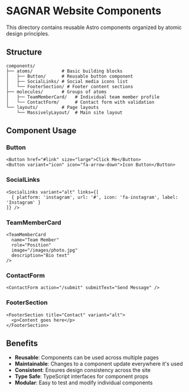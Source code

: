 # SAGNAR Website Components

This directory contains reusable Astro components organized by atomic design principles.

## Structure

```
components/
├── atoms/           # Basic building blocks
│   ├── Button/      # Reusable button component
│   ├── SocialLinks/ # Social media icons list
│   └── FooterSection/ # Footer content sections
├── molecules/       # Groups of atoms
│   ├── TeamMemberCard/   # Individual team member profile
│   └── ContactForm/      # Contact form with validation
└── layouts/         # Page layouts
    └── MassivelyLayout/  # Main site layout
```

## Component Usage

### Button
```astro
<Button href="#link" size="large">Click Me</Button>
<Button variant="icon" icon="fa-arrow-down">Icon Button</Button>
```

### SocialLinks
```astro
<SocialLinks variant="alt" links={[
  { platform: 'instagram', url: '#', icon: 'fa-instagram', label: 'Instagram' }
]} />
```

### TeamMemberCard
```astro
<TeamMemberCard 
  name="Team Member"
  role="Position"
  image="/images/photo.jpg"
  description="Bio text"
/>
```

### ContactForm
```astro
<ContactForm action="/submit" submitText="Send Message" />
```

### FooterSection
```astro
<FooterSection title="Contact" variant="alt">
  <p>Content goes here</p>
</FooterSection>
```

## Benefits

- **Reusable**: Components can be used across multiple pages
- **Maintainable**: Changes to a component update everywhere it's used
- **Consistent**: Ensures design consistency across the site
- **Type Safe**: TypeScript interfaces for component props
- **Modular**: Easy to test and modify individual components